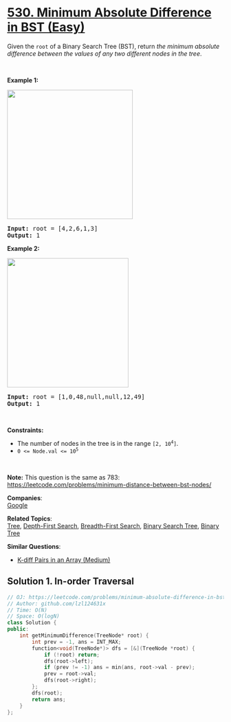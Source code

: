 # [530. Minimum Absolute Difference in BST (Easy)](https://leetcode.com/problems/minimum-absolute-difference-in-bst/)

<p>Given the <code>root</code> of a Binary Search Tree (BST), return <em>the minimum absolute difference between the values of any two different nodes in the tree</em>.</p>

<p>&nbsp;</p>
<p><strong>Example 1:</strong></p>
<img alt="" src="https://assets.leetcode.com/uploads/2021/02/05/bst1.jpg" style="width: 292px; height: 301px;">
<pre><strong>Input:</strong> root = [4,2,6,1,3]
<strong>Output:</strong> 1
</pre>

<p><strong>Example 2:</strong></p>
<img alt="" src="https://assets.leetcode.com/uploads/2021/02/05/bst2.jpg" style="width: 282px; height: 301px;">
<pre><strong>Input:</strong> root = [1,0,48,null,null,12,49]
<strong>Output:</strong> 1
</pre>

<p>&nbsp;</p>
<p><strong>Constraints:</strong></p>

<ul>
	<li>The number of nodes in the tree is in the range <code>[2, 10<sup>4</sup>]</code>.</li>
	<li><code>0 &lt;= Node.val &lt;= 10<sup>5</sup></code></li>
</ul>

<p>&nbsp;</p>
<p><strong>Note:</strong> This question is the same as 783: <a href="https://leetcode.com/problems/minimum-distance-between-bst-nodes/" target="_blank">https://leetcode.com/problems/minimum-distance-between-bst-nodes/</a></p>


**Companies**:  
[Google](https://leetcode.com/company/google)

**Related Topics**:  
[Tree](https://leetcode.com/tag/tree/), [Depth-First Search](https://leetcode.com/tag/depth-first-search/), [Breadth-First Search](https://leetcode.com/tag/breadth-first-search/), [Binary Search Tree](https://leetcode.com/tag/binary-search-tree/), [Binary Tree](https://leetcode.com/tag/binary-tree/)

**Similar Questions**:
* [K-diff Pairs in an Array (Medium)](https://leetcode.com/problems/k-diff-pairs-in-an-array/)

## Solution 1. In-order Traversal

```cpp
// OJ: https://leetcode.com/problems/minimum-absolute-difference-in-bst/
// Author: github.com/lzl124631x
// Time: O(N)
// Space: O(logN)
class Solution {
public:
    int getMinimumDifference(TreeNode* root) {
        int prev = -1, ans = INT_MAX;
        function<void(TreeNode*)> dfs = [&](TreeNode *root) {
            if (!root) return;
            dfs(root->left);
            if (prev != -1) ans = min(ans, root->val - prev);
            prev = root->val;
            dfs(root->right);
        };
        dfs(root);
        return ans;
    }
};
```